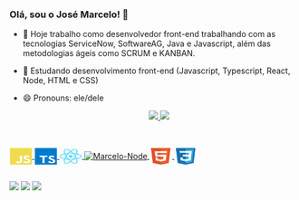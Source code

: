 ### Olá, sou o José Marcelo! 👋

- 🔭 Hoje trabalho como desenvolvedor front-end trabalhando com as tecnologias ServiceNow, SoftwareAG, Java e Javascript, além das metodologias ágeis como SCRUM e KANBAN.
- 🌱 Estudando desenvolvimento front-end (Javascript, Typescript, React, Node, HTML e CSS)
- 😄 Pronouns: ele/dele
  
  <div align="center">
  <a href="https://github.com/JoseMarceloSuzano">
  <img height="180em" src="https://github-readme-stats.vercel.app/api?username=JoseMarceloSuzano&show_icons=true&theme=dracula&include_all_commits=true&count_private=true"/>
  <img heigth="180em" src="https://github-readme-stats.vercel.app/api/top-langs/?username=JoseMarceloSuzano&layout=compact&langs_count-16&theme-dracula"/>
</div>
  
  ##
  
  <div style="display: inline_block"><br>
  <img align="center" alt="Marcelo-Js" height="30" width="40" src="https://raw.githubusercontent.com/devicons/devicon/master/icons/javascript/javascript-plain.svg">
  <img align="center" alt="Marcelo-Ts" height="30" width="40" src="https://raw.githubusercontent.com/devicons/devicon/master/icons/typescript/typescript-plain.svg">
  <img align="center" alt="Marcelo-React" height="30" width="40" src="https://raw.githubusercontent.com/devicons/devicon/master/icons/react/react-original.svg">
  <img align="center" alt="Marcelo-Node" height="30" width="40" src="https://cdn.jsdelivr.net/gh/devicons/devicon/icons/nodejs/nodejs-original.svg">
  <img align="center" alt="Marcelo-HTML" height="30" width="40" src="https://raw.githubusercontent.com/devicons/devicon/master/icons/html5/html5-original.svg">
  <img align="center" alt="Marcelo-CSS" height="30" width="40" src="https://raw.githubusercontent.com/devicons/devicon/master/icons/css3/css3-original.svg">          
    
</div>
  
##
 
<div>
  <a href="https://www.instagram.com/marcello.santos27/" target="_blank"><img src="https://img.shields.io/badge/-Instagram-%23E4405F?style=for-the-badge&logo=instagram&logoColor=white" target="_blank"></a>
  <a href = "mailto:marcellinjr02@gmail.com"><img src="https://img.shields.io/badge/-Gmail-%23333?style=for-the-badge&logo=gmail&logoColor=white" target="_blank"></a>
  <a href="https://www.linkedin.com/in/jos%C3%A9-marcelo-suzano-dos-santos-junior/" target="_blank"><img src="https://img.shields.io/badge/-LinkedIn-%230077B5?style=for-the-badge&logo=linkedin&logoColor=white" target="_blank"></a>
  
</div>
